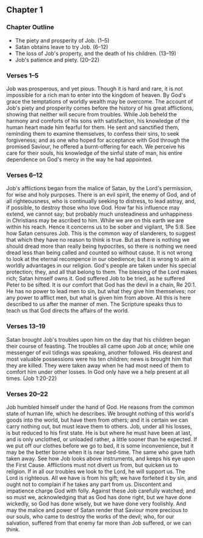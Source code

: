 ## Chapter 1

### Chapter Outline

- The piety and prosperity of Job. (1–5)
- Satan obtains leave to try Job. (6–12)
- The loss of Job's property, and the death of his children. (13–19)
- Job's patience and piety. (20–22)

### Verses 1–5

Job was prosperous, and yet pious. Though it is hard and rare, it is not impossible for a rich man to enter into the kingdom of heaven. By God's grace the temptations of worldly wealth may be overcome. The account of Job's piety and prosperity comes before the history of his great afflictions, showing that neither will secure from troubles. While Job beheld the harmony and comforts of his sons with satisfaction, his knowledge of the human heart made him fearful for them. He sent and sanctified them, reminding them to examine themselves, to confess their sins, to seek forgiveness; and as one who hoped for acceptance with God through the promised Saviour, he offered a burnt-offering for each. We perceive his care for their souls, his knowledge of the sinful state of man, his entire dependence on God's mercy in the way he had appointed.

### Verses 6–12

Job's afflictions began from the malice of Satan, by the Lord's permission, for wise and holy purposes. There is an evil spirit, the enemy of God, and of all righteousness, who is continually seeking to distress, to lead astray, and, if possible, to destroy those who love God. How far his influence may extend, we cannot say; but probably much unsteadiness and unhappiness in Christians may be ascribed to him. While we are on this earth we are within his reach. Hence it concerns us to be sober and vigilant, 1Pe 5:8. See how Satan censures Job. This is the common way of slanderers, to suggest that which they have no reason to think is true. But as there is nothing we should dread more than really being hypocrites, so there is nothing we need dread less than being called and counted so without cause. It is not wrong to look at the eternal recompence in our obedience; but it is wrong to aim at worldly advantages in our religion. God's people are taken under his special protection; they, and all that belong to them. The blessing of the Lord makes rich; Satan himself owns it. God suffered Job to be tried, as he suffered Peter to be sifted. It is our comfort that God has the devil in a chain, Re 20:1. He has no power to lead men to sin, but what they give him themselves; nor any power to afflict men, but what is given him from above. All this is here described to us after the manner of men. The Scripture speaks thus to teach us that God directs the affairs of the world.

### Verses 13–19

Satan brought Job's troubles upon him on the day that his children began their course of feasting. The troubles all came upon Job at once; while one messenger of evil tidings was speaking, another followed. His dearest and most valuable possessions were his ten children; news is brought him that they are killed. They were taken away when he had most need of them to comfort him under other losses. In God only have we a help present at all times. (Job 1:20-22)

### Verses 20–22

Job humbled himself under the hand of God. He reasons from the common state of human life, which he describes. We brought nothing of this world's goods into the world, but have them from others; and it is certain we can carry nothing out, but must leave them to others. Job, under all his losses, is but reduced to his first state. He is but where he must have been at last, and is only unclothed, or unloaded rather, a little sooner than he expected. If we put off our clothes before we go to bed, it is some inconvenience, but it may be the better borne when it is near bed-time. The same who gave hath taken away. See how Job looks above instruments, and keeps his eye upon the First Cause. Afflictions must not divert us from, but quicken us to religion. If in all our troubles we look to the Lord, he will support us. The Lord is righteous. All we have is from his gift; we have forfeited it by sin, and ought not to complain if he takes any part from us. Discontent and impatience charge God with folly. Against these Job carefully watched; and so must we, acknowledging that as God has done right, but we have done wickedly, so God has done wisely, but we have done very foolishly. And may the malice and power of Satan render that Saviour more precious to our souls, who came to destroy the works of the devil; who, for our salvation, suffered from that enemy far more than Job suffered, or we can think.

